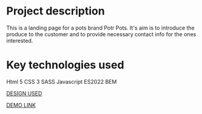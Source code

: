 # Project description

This is a landing page for a pots brand Potr Pots. It's aim is to introduce the produce to the customer and to provide necessary contact info for the ones interested.

# Key technologies used
Html 5
CSS 3
SASS
Javascript ES2022
BEM

[DESIGN USED](https://www.figma.com/file/50zgLU65Mcd3MisFHMfLfx/POTR-POTS_FE-students?node-id=1760%3A281)

[DEMO LINK](https://olenitut.github.io/potr_pots_landing/)
